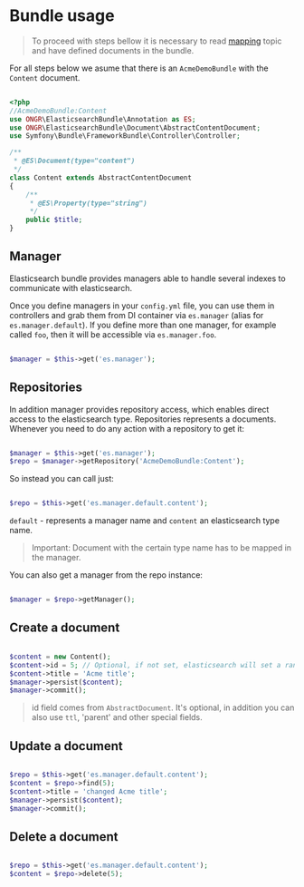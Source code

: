 # Bundle usage

> To proceed with steps bellow it is necessary to read [mapping](mapping.md) topic and have defined documents in the bundle.

For all steps below we asume that there is an `AcmeDemoBundle` with the `Content` document.

```php

<?php
//AcmeDemoBundle:Content
use ONGR\ElasticsearchBundle\Annotation as ES;
use ONGR\ElasticsearchBundle\Document\AbstractContentDocument;
use Symfony\Bundle\FrameworkBundle\Controller\Controller;

/**
 * @ES\Document(type="content")
 */
class Content extends AbstractContentDocument
{
    /**
     * @ES\Property(type="string")
     */
    public $title;
}

```

## Manager

Elasticsearch bundle provides managers able to handle several indexes to communicate with elasticsearch.

Once you define managers in your `config.yml` file, you can use them in controllers and grab them from DI container via `es.manager` (alias for `es.manager.default`). If you define more than one manager, for example called `foo`, then it will be accessible via `es.manager.foo`.

```php

$manager = $this->get('es.manager');

```

## Repositories

In addition manager provides repository access, which enables direct access to the elasticsearch type.  Repositories represents a documents. Whenever you need to do any action with a repository to get it:

```php

$manager = $this->get('es.manager');
$repo = $manager->getRepository('AcmeDemoBundle:Content');

```

So instead you can call just:

```php

$repo = $this->get('es.manager.default.content');

```

`default` - represents a manager name and `content` an elasticsearch type name.

> Important: Document with the certain type name has to be mapped in the manager.

You can also get a manager from the repo instance:

```php

$manager = $repo->getManager();

```

## Create a document

```php

$content = new Content();
$content->id = 5; // Optional, if not set, elasticsearch will set a random.
$content->title = 'Acme title';
$manager->persist($content);
$manager->commit();

```

> id field comes from `AbstractDocument`. It's optional, in addition you can also use `ttl`, 'parent' and other special fields.

## Update a document

```php

$repo = $this->get('es.manager.default.content');
$content = $repo->find(5);
$content->title = 'changed Acme title';
$manager->persist($content);
$manager->commit();

```

## Delete a document

```php

$repo = $this->get('es.manager.default.content');
$content = $repo->delete(5);

```
